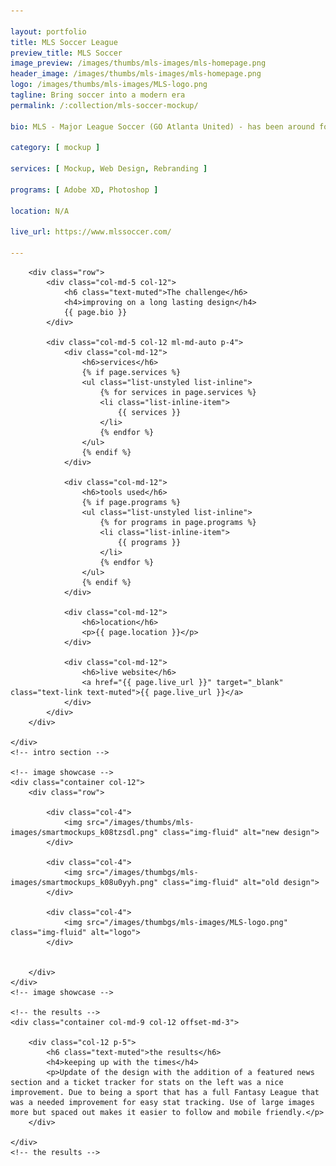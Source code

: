 ```yaml
---

layout: portfolio
title: MLS Soccer League
preview_title: MLS Soccer
image_preview: /images/thumbs/mls-images/mls-homepage.png
header_image: /images/thumbs/mls-images/mls-homepage.png
logo: /images/thumbs/mls-images/MLS-logo.png
tagline: Bring soccer into a modern era
permalink: /:collection/mls-soccer-mockup/

bio: MLS - Major League Soccer (GO Atlanta United) - has been around for some time with their design. I saw the website after I was in need of a design challenge. The task at hand I set forth was to improve the design but not take away from the heavy use of images they use throughout their site.

category: [ mockup ]

services: [ Mockup, Web Design, Rebranding ]

programs: [ Adobe XD, Photoshop ]

location: N/A

live_url: https://www.mlssoccer.com/

---
```


<div id="intro">
    <!-- intro -->
    <div class="container col-md-9 col-12 ml-md-auto mr-md-auto p-5">

        <div class="row">
            <div class="col-md-5 col-12">
                <h6 class="text-muted">The challenge</h6>
                <h4>improving on a long lasting design</h4>
                {{ page.bio }}
            </div>

            <div class="col-md-5 col-12 ml-md-auto p-4">
                <div class="col-md-12">
                    <h6>services</h6>
					{% if page.services %}
                    <ul class="list-unstyled list-inline">
						{% for services in page.services %}
                        <li class="list-inline-item">
							{{ services }}
						</li>
						{% endfor %}
                    </ul>
					{% endif %}
                </div>
				
                <div class="col-md-12">
                    <h6>tools used</h6>
					{% if page.programs %}
                    <ul class="list-unstyled list-inline">
						{% for programs in page.programs %}
                        <li class="list-inline-item">
							{{ programs }}
						</li>
						{% endfor %}
                    </ul>
					{% endif %}
                </div>

                <div class="col-md-12">
                    <h6>location</h6>
                    <p>{{ page.location }}</p>
                </div>

                <div class="col-md-12">
                    <h6>live website</h6>
                    <a href="{{ page.live_url }}" target="_blank" class="text-link text-muted">{{ page.live_url }}</a>
                </div>
            </div>
        </div>

    </div>
    <!-- intro section -->

    <!-- image showcase -->
    <div class="container col-12">
        <div class="row">

            <div class="col-4">
                <img src="/images/thumbs/mls-images/smartmockups_k08tzsdl.png" class="img-fluid" alt="new design">
            </div>

            <div class="col-4">
                <img src="/images/thumbgs/mls-images/smartmockups_k08u0yyh.png" class="img-fluid" alt="old design">
            </div>

            <div class="col-4">
                <img src="/images/thumbgs/mls-images/MLS-logo.png" class="img-fluid" alt="logo">
            </div>


        </div>
    </div>
    <!-- image showcase -->

    <!-- the results -->
    <div class="container col-md-9 col-12 offset-md-3">

        <div class="col-12 p-5">
            <h6 class="text-muted">the results</h6>
            <h4>keeping up with the times</h4>
            <p>Update of the design with the addition of a featured news section and a ticket tracker for stats on the left was a nice improvement. Due to being a sport that has a full Fantasy League that was a needed improvement for easy stat tracking. Use of large images more but spaced out makes it easier to follow and mobile friendly.</p>
        </div>

    </div>
    <!-- the results -->

</div>
